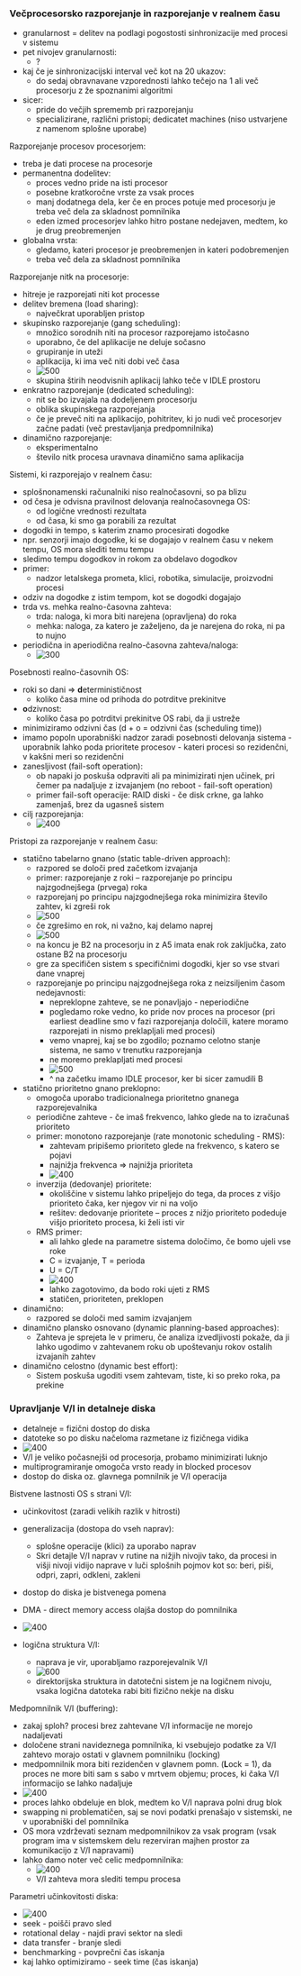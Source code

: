 ### Večprocesorsko razporejanje in razporejanje v realnem času

- granularnost = delitev na podlagi pogostosti sinhronizacije med procesi v sistemu
- pet nivojev granularnosti:
	- ?
- kaj če je sinhronizacijski interval več kot na 20 ukazov:
	- do sedaj obravnavane vzporednosti lahko tečejo na 1 ali več procesorju z že spoznanimi algoritmi
- sicer:
	- pride do večjih sprememb pri razporejanju
	- specializirane, različni pristopi; dedicatet machines (niso ustvarjene z namenom splošne uporabe)

Razporejanje procesov procesorjem:
- treba je dati procese na procesorje
- permanentna dodelitev:
	- proces vedno pride na isti procesor
	- posebne kratkoročne vrste za vsak proces
	- manj dodatnega dela, ker če en proces potuje med procesorju je treba več dela za skladnost pomnilnika
	- eden izmed procesorjev lahko hitro postane nedejaven, medtem, ko je drug preobremenjen
- globalna vrsta:
	- gledamo, kateri procesor je preobremenjen in kateri podobremenjen
	- treba več dela za skladnost pomnilnika

Razporejanje nitk na procesorje:
- hitreje je razporejati niti kot processe
- delitev bremena (load sharing):
	- največkrat uporabljen pristop
- skupinsko razporejanje (gang scheduling):
	- množico sorodnih niti na procesor razporejamo istočasno
	- uporabno, če del aplikacije ne deluje sočasno
	- grupiranje in uteži
	- aplikacija, ki ima več niti dobi več časa
	- ![500](../../Images/Pasted%20image%2020240513142139.png)
	- skupina štirih neodvisnih aplikacij lahko teče v IDLE prostoru
- enkratno razporejanje (dedicated scheduling):
	- nit se bo izvajala na dodeljenem procesorju
	- oblika skupinskega razporejanja
	- če je preveč niti na aplikacijo, pohitritev, ki jo nudi več procesorjev začne padati (več prestavljanja predpomnilnika)
- dinamično razporejanje:
	- eksperimentalno
	- število nitk procesa uravnava dinamično sama aplikacija

Sistemi, ki razporejajo v realnem času:
- splošnonamenski računalniki niso realnočasovni, so pa blizu
- od česa je odvisna pravilnost delovanja realnočasovnega OS:
	- od logične vrednosti rezultata
	- od časa, ki smo ga porabili za rezultat
- dogodki in tempo, s katerim znamo procesirati dogodke
- npr. senzorji imajo dogodke, ki se dogajajo v realnem času v nekem tempu, OS mora slediti temu tempu
- sledimo tempu dogodkov in rokom za obdelavo dogodkov
- primer:
	- nadzor letalskega prometa, klici, robotika, simulacije, proizvodni procesi
- odziv na dogodke z istim tempom, kot se dogodki dogajajo
- trda vs. mehka realno-časovna zahteva:
	- trda: naloga, ki mora biti narejena (opravljena) do roka
	- mehka: naloga, za katero je zaželjeno, da je narejena do roka, ni pa to nujno
- periodična in aperiodična realno-časovna zahteva/naloga:
	- ![300](../../Images/Pasted%20image%2020240513143454.png)

Posebnosti realno-časovnih OS:
- roki so dani => **d**eterminističnost
	- koliko časa mine od prihoda do potrditve prekinitve
- **o**dzivnost:
	- koliko časa po potrditvi prekinitve OS rabi, da ji ustreže
- minimiziramo odzivni čas (d + o = odzivni čas (scheduling time))
- imamo popoln uporabniški nadzor zaradi posebnosti delovanja sistema - uporabnik lahko poda prioritete procesov - kateri procesi so rezidenčni, v kakšni meri so rezidenčni
- zanesljivost (fail-soft operation):
	- ob napaki jo poskuša odpraviti ali pa minimizirati njen učinek, pri čemer pa nadaljuje z izvajanjem (no reboot - fail-soft operation)
	- primer fail-soft operacije: RAID diski - če disk crkne, ga lahko zamenjaš, brez da ugasneš sistem
- cilj razporejanja:
	- ![400](../../Images/Pasted%20image%2020240513144302.png)

Pristopi za razporejanje v realnem času:
- statično tabelarno gnano (static table-driven approach):
	- razpored se določi pred začetkom izvajanja
	- primer: razporejanje z roki – razporejanje po principu najzgodnejšega (prvega) roka
	- razporejanj po principu najzgodnejšega roka minimizira število zahtev, ki zgreši rok
	- ![500](../../Images/Pasted%20image%2020240513144704.png)
	- če zgrešimo en rok, ni važno, kaj delamo naprej
	- ![500](../../Images/Pasted%20image%2020240513145136.png)
	- na koncu je B2 na procesorju in z A5 imata enak rok zaključka, zato ostane B2 na procesorju
	- gre za specifičen sistem s specifičnimi dogodki, kjer so vse stvari dane vnaprej
	- razporejanje po principu najzgodnejšega roka z neizsiljenim časom nedejavnosti:
		- nepreklopne zahteve, se ne ponavljajo - neperiodične
		- pogledamo roke vedno, ko pride nov proces na procesor (pri earliest deadline smo v fazi razporejanja določili, katere moramo razporejati in nismo preklapljali med procesi)
		- vemo vnaprej, kaj se bo zgodilo; poznamo celotno stanje sistema, ne samo v trenutku razporejanja
		- ne moremo preklapljati med procesi
		- ![500](../../Images/Pasted%20image%2020240513150009.png)
		- ^ na začetku imamo IDLE procesor, ker bi sicer zamudili B
- statično prioritetno gnano preklopno:
	- omogoča uporabo tradicionalnega prioritetno gnanega razporejevalnika
	- periodične zahteve - če imaš frekvenco, lahko glede na to izračunaš prioriteto
	- primer: monotono razporejanje (rate monotonic scheduling - RMS):
		- zahtevam pripišemo prioriteto glede na frekvenco, s katero se pojavi
		- najnižja frekvenca => najnižja prioriteta
		- ![400](../../Images/Pasted%20image%2020240513151916.png)
	- inverzija (dedovanje) prioritete:
		- okoliščine v sistemu lahko pripeljejo do tega, da proces z višjo prioriteto čaka, ker njegov vir ni na voljo
		- rešitev: dedovanje prioritete – proces z nižjo prioriteto podeduje višjo prioriteto procesa, ki želi isti vir
	- RMS primer:
		- ali lahko glede na parametre sistema določimo, če bomo ujeli vse roke
		- C = izvajanje, T = perioda
		- U = C/T
		- ![400](../../Images/Pasted%20image%2020240513152413.png)
		- lahko zagotovimo, da bodo roki ujeti z RMS
		- statičen, prioriteten, preklopen
- dinamično:
	- razpored se določi med samim izvajanjem
- dinamično plansko osnovano (dynamic planning-based approaches):
	- Zahteva je sprejeta le v primeru, če analiza izvedljivosti pokaže, da ji lahko ugodimo v zahtevanem roku ob upoštevanju rokov ostalih izvajanih zahtev
- dinamično celostno (dynamic best effort):
	- Sistem poskuša ugoditi vsem zahtevam, tiste, ki so preko roka, pa prekine

### Upravljanje V/I in detalneje diska

- detalneje = fizični dostop do diska
- datoteke so po disku načeloma razmetane iz fizičnega vidika
- ![400](../../Images/Pasted%20image%2020240513153256.png)
- V/I je veliko počasnejši od procesorja, probamo minimizirati luknjo
- multiprogramiranje omogoča vrsto ready in blocked procesov
- dostop do diska oz. glavnega pomnilnik je V/I operacija

Bistvene lastnosti OS s strani V/I:
- učinkovitost (zaradi velikih razlik v hitrosti)
- generalizacija (dostopa do vseh naprav):
	- splošne operacije (klici) za uporabo naprav
	- Skri detajle V/I naprav v rutine na nižjih nivojiv tako, da procesi in višji nivoji vidijo naprave v luči splošnih pojmov kot so: beri, piši, odpri, zapri, odkleni, zakleni

- dostop do diska je bistvenega pomena
- DMA - direct memory access olajša dostop do pomnilnika
- ![400](../../Images/Pasted%20image%2020240513153844.png)

- logična struktura V/I:
	- naprava je vir, uporabljamo razporejevalnik V/I
	- ![600](../../Images/Pasted%20image%2020240513154137.png)
	- direktorijska struktura in datotečni sistem je na logičnem nivoju, vsaka logična datoteka rabi biti fizično nekje na disku

Medpomnilnik V/I (buffering):
- zakaj sploh? procesi brez zahtevane V/I informacije ne morejo nadaljevati
- določene strani navideznega pomnilnika, ki vsebujejo podatke za V/I zahtevo morajo ostati v glavnem pomnilniku (locking)
- medpomnilnik mora biti rezidenčen v glavnem pomn. (**L**ock = 1), da proces ne more biti sam s sabo v mrtvem objemu; proces, ki čaka V/I informacijo se lahko nadaljuje
- ![400](../../Images/Pasted%20image%2020240513154911.png)
- proces lahko obdeluje en blok, medtem ko V/I naprava polni drug blok
- swapping ni problematičen, saj se novi podatki prenašajo v sistemski, ne v uporabniški del pomnilnika
- OS mora vzdrževati seznam medpomnilnikov za vsak program (vsak program ima v sistemskem delu rezerviran majhen prostor za komunikacijo z V/I napravami)
- lahko damo noter več celic medpomnilnika:
	- ![400](../../Images/Pasted%20image%2020240513155059.png)
	- V/I zahteva mora slediti tempu procesa

Parametri učinkovitosti diska:
- ![400](../../Images/Pasted%20image%2020240513155225.png)
- seek - poišči pravo sled
- rotational delay - najdi pravi sektor na sledi
- data transfer - branje sledi
- benchmarking - povprečni čas iskanja
- kaj lahko optimiziramo - seek time (čas iskanja)